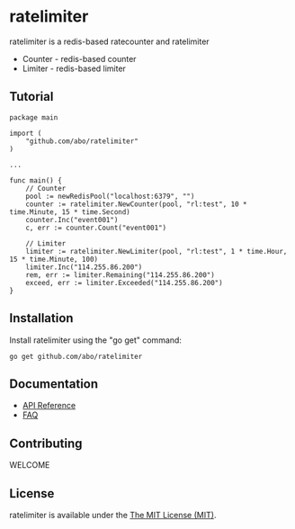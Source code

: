 ratelimiter
===========
ratelimiter is a redis-based ratecounter and ratelimiter

* Counter - redis-based counter
* Limiter - redis-based limiter

Tutorial
--------
```
package main

import (
    "github.com/abo/ratelimiter"
)

...

func main() {
    // Counter
    pool := newRedisPool("localhost:6379", "")
	counter := ratelimiter.NewCounter(pool, "rl:test", 10 * time.Minute, 15 * time.Second)
    counter.Inc("event001")
    c, err := counter.Count("event001")
    
    // Limiter
    limiter := ratelimiter.NewLimiter(pool, "rl:test", 1 * time.Hour, 15 * time.Minute, 100)
    limiter.Inc("114.255.86.200")
    rem, err := limiter.Remaining("114.255.86.200")
    exceed, err := limiter.Exceeded("114.255.86.200")
}
```


Installation
------------

Install ratelimiter using the "go get" command:

    go get github.com/abo/ratelimiter

Documentation
-------------

- [API Reference](http://godoc.org/github.com/abo/ratelimiter)
- [FAQ](https://github.com/abo/ratelimiter/wiki/FAQ)


Contributing
------------
WELCOME


License
-------

ratelimiter is available under the [The MIT License (MIT)](https://opensource.org/licenses/MIT).